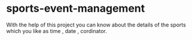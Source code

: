 # sports-event-management
With the help of this project you can know about the details of the sports which you like as time , date , cordinator.
